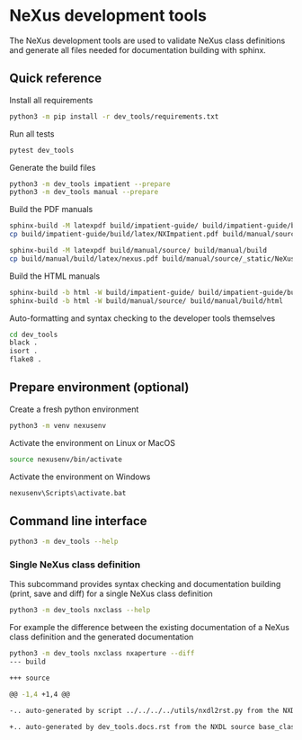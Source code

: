 # NeXus development tools

The NeXus development tools are used to validate NeXus class definitions
and generate all files needed for documentation building with sphinx.

## Quick reference

Install all requirements

```bash
python3 -m pip install -r dev_tools/requirements.txt
```

Run all tests

```bash
pytest dev_tools
```

Generate the build files

```bash
python3 -m dev_tools impatient --prepare
python3 -m dev_tools manual --prepare
```

Build the PDF manuals

```bash
sphinx-build -M latexpdf build/impatient-guide/ build/impatient-guide/build
cp build/impatient-guide/build/latex/NXImpatient.pdf build/manual/source/_static/NXImpatient.pdf

sphinx-build -M latexpdf build/manual/source/ build/manual/build
cp build/manual/build/latex/nexus.pdf build/manual/source/_static/NeXusManual.pdf
```

Build the HTML manuals

```bash
sphinx-build -b html -W build/impatient-guide/ build/impatient-guide/build/html
sphinx-build -b html -W build/manual/source/ build/manual/build/html
```

Auto-formatting and syntax checking to the developer tools themselves

```bash
cd dev_tools
black .
isort .
flake8 .
```

## Prepare environment (optional)

Create a fresh python environment

```bash
python3 -m venv nexusenv
```

Activate the environment on Linux or MacOS

```bash
source nexusenv/bin/activate
```

Activate the environment on Windows

```bash
nexusenv\Scripts\activate.bat
```

## Command line interface

```bash
python3 -m dev_tools --help
```

### Single NeXus class definition

This subcommand provides syntax checking and documentation building
(print, save and diff) for a single NeXus class definition

```bash
python3 -m dev_tools nxclass --help
```

For example the difference between the existing documentation of
a NeXus class definition and the generated documentation

```bash
python3 -m dev_tools nxclass nxaperture --diff
--- build

+++ source

@@ -1,4 +1,4 @@

-.. auto-generated by script ../../../../utils/nxdl2rst.py from the NXDL source NXaperture.nxdl.xml

+.. auto-generated by dev_tools.docs.rst from the NXDL source base_classes/NXaperture.nxdl.xml
```
